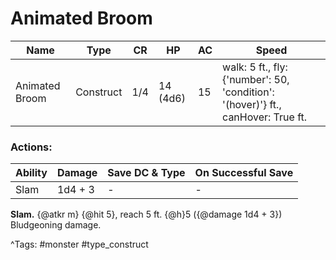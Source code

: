 # Animated Broom

| Name | Type | CR | HP | AC | Speed |
|------|------|----|----|----|-------|
| Animated Broom | Construct | 1/4 | 14 (4d6) | 15 | walk: 5 ft., fly: {'number': 50, 'condition': '(hover)'} ft., canHover: True ft. |

### Actions:

| Ability | Damage | Save DC & Type | On Successful Save |
|---------|--------|----------------|--------------------|
| Slam | 1d4 + 3 | - | - |


**Slam.** {@atkr m} {@hit 5}, reach 5 ft. {@h}5 ({@damage 1d4 + 3}) Bludgeoning damage.

^Tags: #monster #type_construct